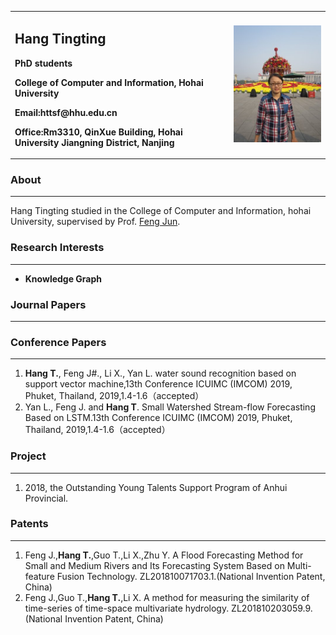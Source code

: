 <div>
<table border="0">
  <tr>
    <td>
      <h2>Hang Tingting</h2>
      <p><b>PhD students</b>
      <p><b>College of Computer and Information, Hohai University</b>
      <p><b>Email:httsf@hhu.edu.cn</b>
      <p><b>Office:Rm3310, QinXue Building, Hohai University Jiangning District, Nanjing</b>
    </td>
    <td>
      <img src="/hangtingting.jpg" >
    </td>
  </tr>
</table>
</div>



### About
___
Hang Tingting studied in the College of Computer and Information, hohai University, supervised by Prof. [Feng Jun](http://cies.hhu.edu.cn/2013/0508/c4122a54863/page.htm).


### Research Interests
___
- **Knowledge Graph**


### Journal Papers
___

### Conference Papers
___
1. **Hang T.**, Feng J#., Li X., Yan L. water sound recognition based on support vector machine,13th Conference ICUIMC (IMCOM) 2019, Phuket, Thailand, 2019,1.4-1.6（accepted）
2. Yan L., Feng J. and **Hang T**. Small Watershed Stream-flow Forecasting Based on LSTM.13th Conference ICUIMC (IMCOM) 2019, Phuket, Thailand, 2019,1.4-1.6（accepted）


### Project
___
1.  2018, the Outstanding Young Talents Support Program of Anhui Provincial.


### Patents
___
1. Feng J.,**Hang T.**,Guo T.,Li X.,Zhu Y. A Flood Forecasting Method for Small and Medium Rivers and Its Forecasting System Based on Multi-feature Fusion Technology. ZL201810071703.1.(National Invention Patent, China)
2. Feng J.,Guo T.,**Hang T.**,Li X. A method for measuring the similarity of time-series of time-space multivariate hydrology. ZL201810203059.9.(National Invention Patent, China) 



